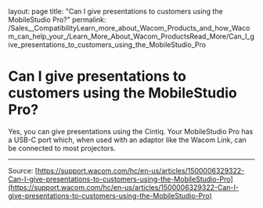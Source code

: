 layout: page
title: "Can I give presentations to customers using the MobileStudio Pro?"
permalink: /Sales__CompatibilityLearn_more_about_Wacom_Products_and_how_Wacom_can_help_your_/Learn_More_About_Wacom_ProductsRead_More/Can_I_give_presentations_to_customers_using_the_MobileStudio_Pro

# Can I give presentations to customers using the MobileStudio Pro?

Yes, you can give presentations using the Cintiq. Your MobileStudio Pro has a USB-C port which, when used with an adaptor like the Wacom Link, can be connected to most projectors.

---
Source: [https://support.wacom.com/hc/en-us/articles/1500006329322-Can-I-give-presentations-to-customers-using-the-MobileStudio-Pro](https://support.wacom.com/hc/en-us/articles/1500006329322-Can-I-give-presentations-to-customers-using-the-MobileStudio-Pro)
